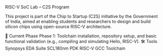 RISC-V SoC Lab – C2S Program

This project is part of the Chip to Startup (C2S) initiative by the Government of India, aimed at enabling students and researchers to design and build silicon chips using open-source RISC-V architecture.

🔰 Current Phase
Phase 1: Toolchain installation, repository setup, and basic functional validation (e.g., compiling and simulating Hello, RISC-V).
🛠 Tools
Synopsys EDA Suite
SCL180nm PDK
RISC-V GCC Toolchain
